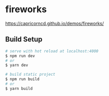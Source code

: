 # fireworks

https://capricorncd.github.io/demos/fireworks/

## Build Setup

```bash
# serve with hot reload at localhost:4000
$ npm run dev
# or
$ yarn dev

# build static project
$ npm run build
# or
$ yarn build
```
